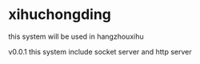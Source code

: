 # xihuchongding
this system will be used in hangzhouxihu

v0.0.1
this system include socket server  and http server
